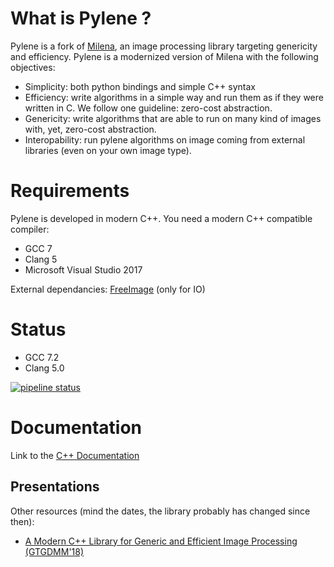 # What is Pylene ?

Pylene is a fork of [Milena](http://www.lrde.epita.fr/olena), an image processing
library targeting genericity and efficiency. Pylene is a modernized version of
Milena with the following objectives:

* Simplicity: both python bindings and simple C++ syntax
* Efficiency: write algorithms in a simple way and run them as if they were written in C. We follow one guideline: zero-cost abstraction.
* Genericity: write algorithms that are able to run on many kind of images with, yet, zero-cost abstraction.
* Interopability: run pylene algorithms on image coming from external libraries (even on your own image type).

# Requirements
Pylene is developed in modern C++. You need a modern C++ compatible compiler:

* GCC 7
* Clang 5
* Microsoft Visual Studio 2017

External dependancies:
[FreeImage](www.freeimage.sourceforge.net) (only for IO)

# Status
* GCC 7.2
* Clang 5.0

[![pipeline status](https://gitlab.lrde.epita.fr/olena/pylene/badges/dev/pipeline.svg)](https://gitlab.lrde.epita.fr/olena/pylene/commits/dev)



# Documentation

Link to the [C++ Documentation](http://olena.pages.lrde.epita.fr/pylene/)

## Presentations
Other resources (mind the dates, the library probably has changed since then):

* [A Modern C++ Library for Generic and Efficient Image Processing (GTGDMM'18)](https://www.lrde.epita.fr/dload/presentations/2018-06-19-geraud.2018.gtgdmmm.pdf)